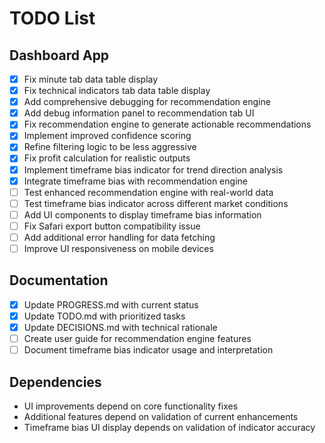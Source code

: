 # TODO List

## Dashboard App
- [x] Fix minute tab data table display
- [x] Fix technical indicators tab data table display
- [x] Add comprehensive debugging for recommendation engine
- [x] Add debug information panel to recommendation tab UI
- [x] Fix recommendation engine to generate actionable recommendations
- [x] Implement improved confidence scoring
- [x] Refine filtering logic to be less aggressive
- [x] Fix profit calculation for realistic outputs
- [x] Implement timeframe bias indicator for trend direction analysis
- [x] Integrate timeframe bias with recommendation engine
- [ ] Test enhanced recommendation engine with real-world data
- [ ] Test timeframe bias indicator across different market conditions
- [ ] Add UI components to display timeframe bias information
- [ ] Fix Safari export button compatibility issue
- [ ] Add additional error handling for data fetching
- [ ] Improve UI responsiveness on mobile devices

## Documentation
- [x] Update PROGRESS.md with current status
- [x] Update TODO.md with prioritized tasks
- [x] Update DECISIONS.md with technical rationale
- [ ] Create user guide for recommendation engine features
- [ ] Document timeframe bias indicator usage and interpretation

## Dependencies
- UI improvements depend on core functionality fixes
- Additional features depend on validation of current enhancements
- Timeframe bias UI display depends on validation of indicator accuracy
